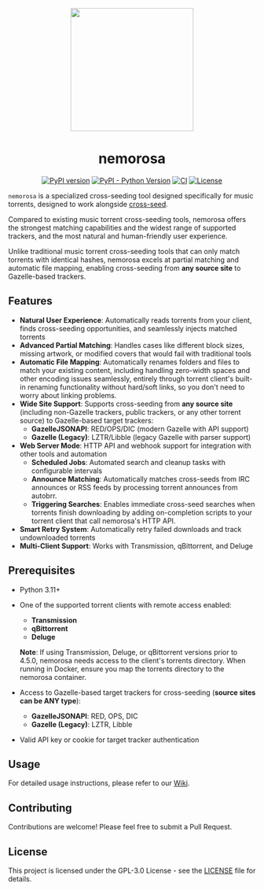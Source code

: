 <div align="center"><img width="250px" src="https://cdn.jsdelivr.net/gh/KyokoMiki/nemorosa@main/src/nemorosa/static/nemorosa.svg"/></div>

<h1 align="center">nemorosa</h1>

<div align="center">

[![PyPI version](https://badgen.net/pypi/v/nemorosa)](https://pypi.org/project/nemorosa/)
[![PyPI - Python Version](https://badgen.net/pypi/python/nemorosa)](https://pypi.org/project/nemorosa/)
[![CI](https://github.com/KyokoMiki/nemorosa/actions/workflows/release.yml/badge.svg)](https://github.com/KyokoMiki/nemorosa/actions/workflows/release.yml)
[![License](https://badgen.net/github/license/KyokoMiki/nemorosa)](https://github.com/KyokoMiki/nemorosa/blob/main/LICENSE)

</div>

`nemorosa` is a specialized cross-seeding tool designed specifically for music torrents, designed to work alongside [cross-seed](https://github.com/cross-seed/cross-seed).

Compared to existing music torrent cross-seeding tools, nemorosa offers the strongest matching capabilities and the widest range of supported trackers, and the most natural and human-friendly user experience.

Unlike traditional music torrent cross-seeding tools that can only match torrents with identical hashes, nemorosa excels at partial matching and automatic file mapping, enabling cross-seeding from **any source site** to Gazelle-based trackers.

## Features

- **Natural User Experience**: Automatically reads torrents from your client, finds cross-seeding opportunities, and seamlessly injects matched torrents
- **Advanced Partial Matching**: Handles cases like different block sizes, missing artwork, or modified covers that would fail with traditional tools
- **Automatic File Mapping**: Automatically renames folders and files to match your existing content, including handling zero-width spaces and other encoding issues seamlessly, entirely through torrent client's built-in renaming functionality without hard/soft links, so you don't need to worry about linking problems.
- **Wide Site Support**: Supports cross-seeding from **any source site** (including non-Gazelle trackers, public trackers, or any other torrent source) to Gazelle-based target trackers:
  - **GazelleJSONAPI**: RED/OPS/DIC (modern Gazelle with API support)
  - **Gazelle (Legacy)**: LZTR/Libble (legacy Gazelle with parser support)
- **Web Server Mode**: HTTP API and webhook support for integration with other tools and automation
  - **Scheduled Jobs**: Automated search and cleanup tasks with configurable intervals
  - **Announce Matching**: Automatically matches cross-seeds from IRC announces or RSS feeds by processing torrent announces from autobrr.
  - **Triggering Searches**: Enables immediate cross-seed searches when torrents finish downloading by adding on-completion scripts to your torrent client that call nemorosa's HTTP API.
- **Smart Retry System**: Automatically retry failed downloads and track undownloaded torrents
- **Multi-Client Support**: Works with Transmission, qBittorrent, and Deluge

## Prerequisites

- Python 3.11+
- One of the supported torrent clients with remote access enabled:
  - **Transmission**
  - **qBittorrent**
  - **Deluge**

  **Note**: If using Transmission, Deluge, or qBittorrent versions prior to 4.5.0, nemorosa needs access to the client's torrents directory. When running in Docker, ensure you map the torrents directory to the nemorosa container.
- Access to Gazelle-based target trackers for cross-seeding (**source sites can be ANY type**):
  - **GazelleJSONAPI**: RED, OPS, DIC
  - **Gazelle (Legacy)**: LZTR, Libble
- Valid API key or cookie for target tracker authentication

## Usage

For detailed usage instructions, please refer to our [Wiki](https://github.com/KyokoMiki/nemorosa/wiki).

## Contributing

Contributions are welcome! Please feel free to submit a Pull Request.

## License

This project is licensed under the GPL-3.0 License - see the [LICENSE](https://github.com/KyokoMiki/nemorosa/blob/main/LICENSE) file for details.

